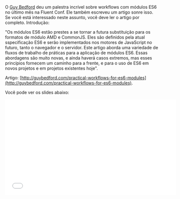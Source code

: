 <!--
layout: post
title: Workflows para os módulos da ES6, Fluent 2014
date: 2014-05-27T07:18:47.847Z
comments: true
published: true
keywords: JavaScript, ES6, modules
description: Post sobre módulos
categories: modules, talks
authorName: Jaydson
authorLink: http://twitter.com/jaydson
authorDescription: JavaScript enthusiast - FrontEnd Engineer at Terra Networks - BrazilJS and RSJS curator
authorPicture: https://pbs.twimg.com/profile_images/453720347620032512/UM2nE21c_400x400.jpeg
-->
<!--more-->
O [Guy Bedford](https://twitter.com/guybedford) deu um palestra incrível sobre workflows com módulos ES6 no último mês na Fluent Conf.
Ele também escreveu um artigo sonre isso. Se você está interessado neste assunto, você deve ler o artigo por completo.
Introdução:

"Os módulos ES6 estão prestes a se tornar a futura substituição para os formatos de módulo AMD e CommonJS. Eles são definidos pela atual sspecificação ES6 e serão implementados nos motores de JavaScript no futuro, tanto o navegador e o servidor. Este artigo aborda uma variedade de fluxos de trabalho de práticas para a aplicação de módulos ES6. Essas abordagens são muito novas, e ainda haverá casos extremos, mas esses princípios fornecem um caminho para a frente, e para o uso de ES6 em novos projetos e em projetos existentes hoje".

Artigo: [http://guybedford.com/practical-workflows-for-es6-modules](http://guybedford.com/practical-workflows-for-es6-modules).

Você pode ver os slides abaixo:
<iframe width="560" height="315" src="//www.youtube.com/embed/0VUjM-jJf2U" frameborder="0" allowfullscreen></iframe>


